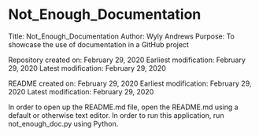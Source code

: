 ﻿# Not_Enough_Documentation

Title: Not_Enough_Documentation
Author: Wyly Andrews
Purpose: To showcase the use of documentation in a GitHub project

Repository created on: February 29, 2020
Earliest modification: February 29, 2020
Latest modification: February 29, 2020

README created on: February 29, 2020
Earliest modification: February 29, 2020
Latest modification: February 29, 2020

In order to open up the README.md file, open the README.md using a default or otherwise text editor.
In order to run this application, run not_enough_doc.py using Python.
